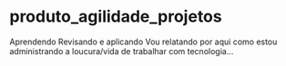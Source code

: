 # produto_agilidade_projetos
Aprendendo Revisando e aplicando
Vou relatando por aqui como estou administrando a loucura/vida de trabalhar com tecnologia...

